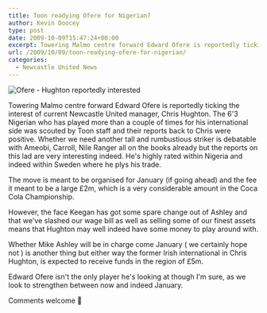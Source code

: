 ```yaml
---
title: Toon readying Ofere for Nigerian?
author: Kevin Doocey
type: post
date: 2009-10-09T15:47:24+00:00
excerpt: Towering Malmo centre forward Edward Ofere is reportedly ticking the interest of current..
url: /2009/10/09/toon-readying-ofere-for-nigerian/
categories:
  - Newcastle United News
---
```


![Ofere - Hughton reportedly interested](https://gfx2.aftonbladet-cdn.se/image/12008646/480/normal/cc94ee0f48081/edward+ofere)

Towering Malmo centre forward Edward Ofere is reportedly ticking the interest of current Newcastle United manager, Chris Hughton. The 6'3 Nigerian who has played more than a couple of times for his international side was scouted by Toon staff and their reports back to Chris were positive. Whether we need another tall and rumbustious striker is debatable with Ameobi, Carroll, Nile Ranger all on the books already but the reports on this lad are very interesting indeed. He's highly rated within Nigeria and indeed within Sweden where he plys his trade.

The move is meant to be organised for January (if going ahead) and the fee it meant to be a large £2m, which is a very considerable amount in the Coca Cola Championship.

However, the face Keegan has got some spare change out of Ashley and that we've slashed our wage bill as well as selling some of our finest assets means that Hughton may well indeed have some money to play around with.

Whether Mike Ashley will be in charge come January ( we certainly hope not ) is another thing but either way the former Irish international in Chris Hughton, is expected to receive funds in the region of £5m.

Edward Ofere isn't the only player he's looking at though I'm sure, as we look to strengthen between now and indeed January.

Comments welcome 🙂
